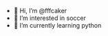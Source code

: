 - 👋 Hi, I’m @fffcaker
- 👀 I’m interested in soccer
- 🌱 I’m currently learning python


<!---
fffcaker/fffcaker is a ✨ special ✨ repository because its `README.md` (this file) appears on your GitHub profile.
You can click the Preview link to take a look at your changes.
--->

